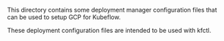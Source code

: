 This directory contains some deployment manager configuration files that can be used to setup
GCP for Kubeflow.

These deployment configuration files are intended to be used with kfctl.